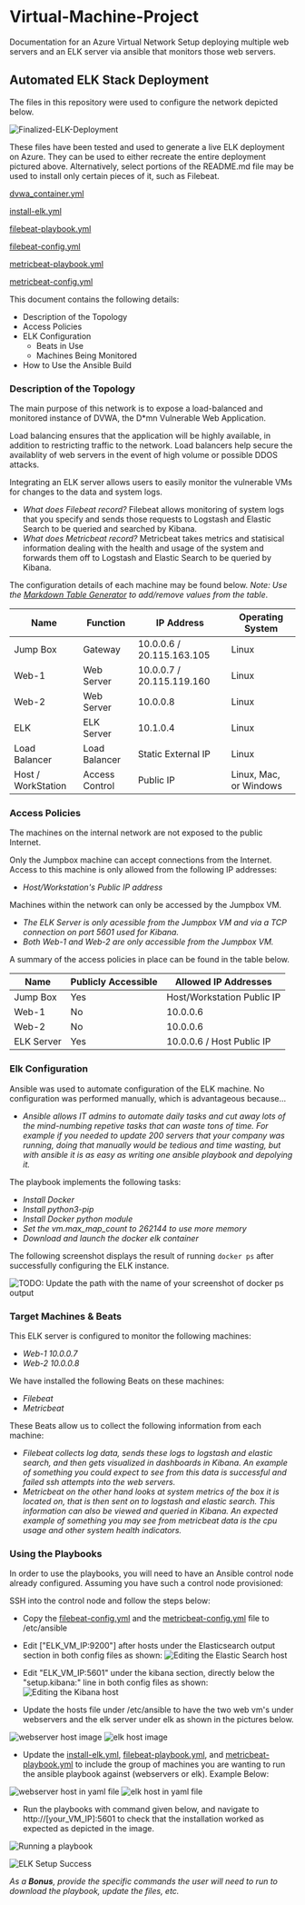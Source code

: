 # Virtual-Machine-Project
Documentation for an Azure Virtual Network Setup deploying multiple web servers and an ELK server via ansible that monitors those web servers.


## Automated ELK Stack Deployment

The files in this repository were used to configure the network depicted below.

![Finalized-ELK-Deployment](Diagrams/Finalized_Deployment.PNG)

These files have been tested and used to generate a live ELK deployment on Azure. They can be used to either recreate the entire deployment pictured above. Alternatively, select portions of the README.md file may be used to install only certain pieces of it, such as Filebeat.

  [dvwa_container.yml](Ansible/dvwa_container.yml)
  
  [install-elk.yml](Ansible/install-elk.yml)
  
  [filebeat-playbook.yml](Ansible/filebeat-playbook.yml)
  
  [filebeat-config.yml](Ansible/filebeat-config.yml)
  
  [metricbeat-playbook.yml](Ansible/metricbeat-playbook.yml)
  
  [metricbeat-config.yml](Ansible/metricbeat-config.yml)

This document contains the following details:
- Description of the Topology
- Access Policies
- ELK Configuration
  - Beats in Use
  - Machines Being Monitored
- How to Use the Ansible Build


### Description of the Topology

The main purpose of this network is to expose a load-balanced and monitored instance of DVWA, the D*mn Vulnerable Web Application.

Load balancing ensures that the application will be highly available, in addition to restricting traffic to the network.
Load balancers help secure the availablity of web servers in the event of high volume or possible DDOS attacks.

Integrating an ELK server allows users to easily monitor the vulnerable VMs for changes to the data and system logs.
- _What does Filebeat record?_
Filebeat allows monitoring of system logs that you specify and sends those requests to Logstash and Elastic Search to be queried and searched by Kibana.
- _What does Metricbeat record?_
Metricbeat takes metrics and statisical information dealing with the health and usage of the system and forwards them off to Logstash and Elastic Search to be queried by Kibana. 

The configuration details of each machine may be found below.
_Note: Use the [Markdown Table Generator](http://www.tablesgenerator.com/markdown_tables) to add/remove values from the table_.

| Name     | Function | IP Address | Operating System |
|----------|----------|------------|------------------|
| Jump Box | Gateway  | 10.0.0.6 / 20.115.163.105  | Linux            |
| Web-1    |Web Server| 10.0.0.7 / 20.115.119.160   | Linux            |
| Web-2    |Web Server| 10.0.0.8   | Linux            |
| ELK      |ELK Server| 10.1.0.4   | Linux            |
|Load Balancer|Load Balancer|Static External IP| Linux|
|Host / WorkStation|Access Control|Public IP| Linux, Mac, or Windows|

### Access Policies

The machines on the internal network are not exposed to the public Internet. 

Only the Jumpbox machine can accept connections from the Internet. Access to this machine is only allowed from the following IP addresses:
- _Host/Workstation's Public IP address_

Machines within the network can only be accessed by the Jumpbox VM.
- _The ELK Server is only acessible from the Jumpbox VM and via a TCP connection on port 5601 used for Kibana._
- _Both Web-1 and Web-2 are only accessible from the Jumpbox VM._

A summary of the access policies in place can be found in the table below.

| Name     | Publicly Accessible | Allowed IP Addresses |
|----------|---------------------|----------------------|
| Jump Box | Yes                 | Host/Workstation Public IP   |
| Web-1    | No                  | 10.0.0.6             |
| Web-2    | No                  | 10.0.0.6             |
|ELK Server| Yes                 | 10.0.0.6 / Host Public IP    |

### Elk Configuration

Ansible was used to automate configuration of the ELK machine. No configuration was performed manually, which is advantageous because...
- _Ansible allows IT admins to automate daily tasks and cut away lots of the mind-numbing repetive tasks that can waste tons of time. For example if you needed to update 200 servers that your company was running, doing that manually would be tedious and time wasting, but with ansible it is as easy as writing one ansible playbook and depolying it._

The playbook implements the following tasks:
- _Install Docker_
- _Install python3-pip_
- _Install Docker python module_
- _Set the vm.max_map_count to 262144 to use more memory_
- _Download and launch the docker elk container_

The following screenshot displays the result of running `docker ps` after successfully configuring the ELK instance.

![TODO: Update the path with the name of your screenshot of docker ps output](Images/Docker_ps.PNG)

### Target Machines & Beats
This ELK server is configured to monitor the following machines:
- _Web-1  10.0.0.7_
- _Web-2  10.0.0.8_

We have installed the following Beats on these machines:
- _Filebeat_
- _Metricbeat_

These Beats allow us to collect the following information from each machine:
- _Filebeat collects log data, sends these logs to logstash and elastic search, and then gets visualized in dashboards in Kibana. An example of something you could expect to see from this data is successful and failed ssh attempts into the web servers._
- _Metricbeat on the other hand looks at system metrics of the box it is located on, that is then sent on to logstash and elastic search.  This information can also be viewed and queried in Kibana.  An expected example of something you may see from metricbeat data is the cpu usage and other system health indicators._   

### Using the Playbooks
In order to use the playbooks, you will need to have an Ansible control node already configured. Assuming you have such a control node provisioned: 

SSH into the control node and follow the steps below:
- Copy the [filebeat-config.yml](Ansible/filebeat-config.yml) and the [metricbeat-config.yml](Ansible/metricbeat-config.yml) file to /etc/ansible
- Edit ["ELK_VM_IP:9200"] after hosts under the Elasticsearch output section in both config files as shown:
![Editing the Elastic Search host](Images/Elastic_Search_Edit.PNG)

- Edit "ELK_VM_IP:5601" under the kibana section, directly below the "setup.kibana:" line in both config files as shown:
![Editing the Kibana host](Images/Kibana_Edit.PNG)

- Update the hosts file under /etc/ansible to have the two web vm's under webservers and the elk server under elk as shown in the pictures below.


![webserver host image](Images/ansible_hosts_webservers.PNG)
![elk host image](Images/Ansible_hosts_elk.PNG)

- Update the [install-elk.yml](Ansible/install-elk.yml), [filebeat-playbook.yml](filebeat-playbook.yml), and [metricbeat-playbook.yml](metricbeat-playbook.yml) to include the group of machines you are wanting to run the ansible playbook against (webservers or elk). Example Below:

![webserver host in yaml file](Images/webserver_yaml_host_example.PNG)
![elk host in yaml file](Images/elk_yaml_host_example.PNG)
- Run the playbooks with command given below, and navigate to http://[your_VM_IP]:5601 to check that the installation worked as expected as depicted in the image.

![Running a playbook](Images/running_playbook.PNG)

![ELK Setup Success](Images/ELKSetup_Success.PNG)

_As a **Bonus**, provide the specific commands the user will need to run to download the playbook, update the files, etc._
